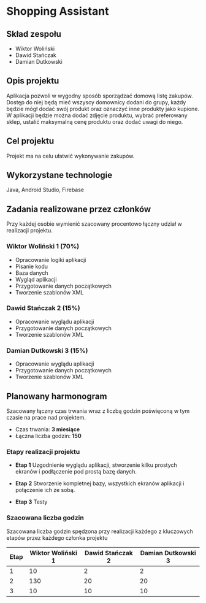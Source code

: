 # Shopping Assistant
## Skład zespołu
- Wiktor Woliński
- Dawid Stańczak
- Damian Dutkowski

## Opis projektu
Aplikacja pozwoli w wygodny sposób sporządzać domową listę zakupów. Dostęp do niej będą mieć wszyscy domownicy dodani do grupy,
każdy będzie mógł dodać swój produkt oraz oznaczyć inne produkty jako kupione. W aplikacji będzie można dodać zdjęcie produktu,
wybrać preferowany sklep, ustalić maksymalną cenę produktu oraz dodać uwagi do niego.

## Cel projektu
Projekt ma na celu ułatwić wykonywanie zakupów.


## Wykorzystane technologie
Java,
Android Studio,
Firebase

## Zadania realizowane przez członków
Przy każdej osobie wymienić szacowany procentowo łączny udział w realizacji projektu.
### Wiktor Woliński 1 (70%)
- Opracowanie logiki aplikacji
- Pisanie kodu
- Baza danych
- Wygląd aplikacji
- Przygotowanie danych początkowych
- Tworzenie szablonów XML

### Dawid Stańczak 2 (15%)
- Opracowanie wyglądu aplikacji
- Przygotowanie danych początkowych
- Tworzenie szablonów XML

### Damian Dutkowski 3 (15%)
- Opracowanie wyglądu aplikacji
- Przygotowanie danych początkowych
- Tworzenie szablonów XML

## Planowany harmonogram
Szacowany łączny czas trwania wraz z liczbą godzin poświęconą w tym czasie na prace nad projektem.

- Czas trwania: **3 miesiące**
- Łączna liczba godzin: **150**

### Etapy realizacji projektu

- **Etap 1**
Uzgodnienie wyglądu aplikacji, stworzenie kilku prostych ekranów i podłączenie pod prostą bazę danych.

- **Etap 2**
Stworzenie kompletnej bazy, wszystkich ekranów aplikacji i połączenie ich ze sobą.

- **Etap 3**
Testy

### Szacowana liczba godzin

Szacowana liczba godzin spędzona przy realizacji każdego z kluczowych etapów przez każdego członka projektu

| Etap | Wiktor Woliński 1| Dawid Stańczak 2 |Damian Dutkowski 3|
|------|------------------|------------------|------------------|
| 1    |                10|                2 |                2 |
| 2    |               130|               20 |                20|
| 3    |               10 |               10 |                10|


